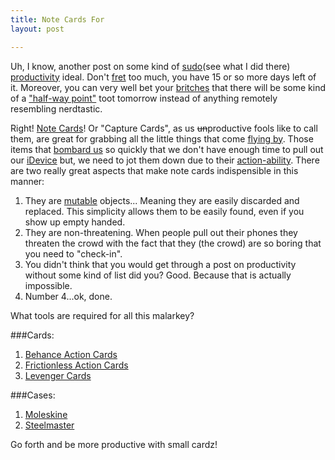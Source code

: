 ```yaml
---
title: Note Cards For
layout: post

---
```


Uh, I know, another post on some kind of [sudo][1](see what I did there) [productivity][2] ideal.
Don't [fret][3] too much, you have 15 or so more days left of it.
Moreover, you can very well bet your [britches][4] that there will be
some kind of a ["half-way point"][5] toot tomorrow instead of anything
remotely resembling nerdtastic.

Right! [Note Cards][6]! Or "Capture Cards", as us <strike>un</strike>productive fools like
to call them, are great for grabbing all the little things that come
[flying by][7]. Those items that [bombard us][8] so quickly that we
don't have enough time to pull out our [iDevice][9] but, we need to jot
them down due to their [action-ability][10]. There are two really great
aspects that make note cards indispensible in this manner:

1. They are [mutable][11] objects... Meaning they are easily discarded
   and replaced. This simplicity allows them to be easily found, even if
   you show up empty handed.
1. They are non-threatening. When people pull out their phones they
   threaten the crowd with the fact that they (the crowd) are so boring
   that you need to "check-in".
1. You didn't think that you would get through a post on productivity
   without some kind of list did you? Good. Because that is actually impossible.
1. Number 4...ok, done.

What tools are required for all this malarkey?

###Cards:

1. [Behance Action Cards][12]
1. [Frictionless Action Cards][13]
1. [Levenger Cards][14]

###Cases:

1. [Moleskine][15]
1. [Steelmaster][16]

Go forth and be more productive with small cardz!


[1]: http://rlv.zcache.com/obey_sudo_card-p137691123849347174bh2r3_400.jpg
[2]: https://twitter.com/jcrclarksonesq/status/235397285167656962/photo/1/large
[3]: http://www.pakalertpress.com/wp-content/uploads/2012/05/8-suspicious-events-surrounding-the-Miami-zombie-attack.jpg
[4]: http://www.etsy.com/listing/96193234/britches
[5]: https://gimmebar.com/view/502a845aaac422e922000005/big
[6]: http://cloudbacon.com
[7]: http://www.the-joke-box.com/pictures/tomahawk-utility-belt.jpg
[8]: http://codinghorror.typepad.com/.a/6a0120a85dcdae970b012877707dd5970c-pi
[9]: http://youtu.be/-JFfN5pKzFU
[10]: http://productivity.stackexchange.com/questions/1236/how-to-discern-between-actionable-items-and-someday-maybe
[11]: http://www.javaranch.com/journal/2003/04/immutable.htm
[12]: http://www.creativesoutfitter.com/product/26/action-cards
[13]: http://www.getfrictionless.com/products/capture-cards-green
[14]: http://www.levenger.com/Circa-Notebooks-326/Circa-Refills-715/Special-Request-trade;-Horizontal-Grid-4-x-6-Cards-8595.aspx
[15]: http://www.moleskineus.com/memopocket.html
[16]: http://www.amazon.com/STEELMASTER-Steel-Capacity-Inches-263835BLA/dp/B00006IFE9/ref=pd_sbs_op_7
